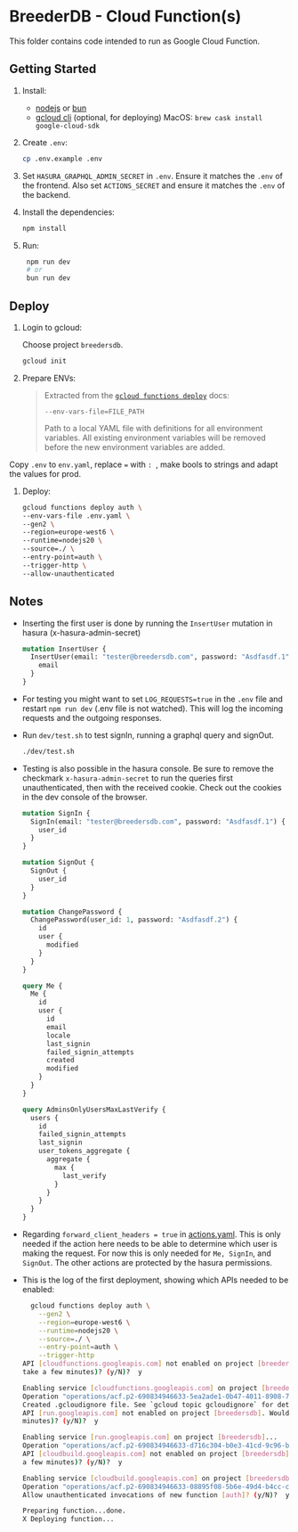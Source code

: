 # BreederDB - Cloud Function(s)

This folder contains code intended to run as Google Cloud Function.

## Getting Started

1. Install:

   - [nodejs](https://nodejs.org) or [bun](https://bun.sh)
   - [gcloud cli](https://cloud.google.com/sdk/docs/install) (optional, for deploying)
     MacOS: `brew cask install google-cloud-sdk`

1. Create `.env`:

   ```bash
   cp .env.example .env
   ```

1. Set `HASURA_GRAPHQL_ADMIN_SECRET` in `.env`. Ensure it matches the `.env` of the frontend. Also set `ACTIONS_SECRET` and ensure it matches the `.env` of the backend.

1. Install the dependencies:

   ```bash
   npm install
   ```

1. Run:

   ```bash
    npm run dev
    # or
    bun run dev
   ```

## Deploy

1. Login to gcloud:

   Choose project `breedersdb`.

   ```bash
   gcloud init
   ```

1. Prepare ENVs:
   > Extracted from the [`gcloud functions deploy`](https://cloud.google.com/sdk/gcloud/reference/functions/deploy#--env-vars-file) docs:
   >
   > `--env-vars-file=FILE_PATH`
   >
   > Path to a local YAML file with definitions for all environment variables. All existing environment variables will be removed before the new environment variables are added.

Copy `.env` to `env.yaml`, replace `=` with `: `, make bools to strings and adapt the values for prod.

1. Deploy:

   ```bash
   gcloud functions deploy auth \
   --env-vars-file .env.yaml \
   --gen2 \
   --region=europe-west6 \
   --runtime=nodejs20 \
   --source=./ \
   --entry-point=auth \
   --trigger-http \
   --allow-unauthenticated
   ```

## Notes

- Inserting the first user is done by running the `InsertUser` mutation in hasura (x-hasura-admin-secret)
  ```graphql
  mutation InsertUser {
    InsertUser(email: "tester@breedersdb.com", password: "Asdfasdf.1") {
      email
    }
  }
  ```
- For testing you might want to set `LOG_REQUESTS=true` in the `.env` file and restart `npm run dev` (.env file is not watched). This will log the incoming requests and the outgoing responses.
- Run `dev/test.sh` to test signIn, running a graphql query and signOut.
  ```bash
  ./dev/test.sh
  ```
- Testing is also possible in the hasura console. Be sure to remove the checkmark `x-hasura-admin-secret` to run the queries first unauthenticated, then with the received cookie. Check out the cookies in the dev console of the browser.

  ```graphql
  mutation SignIn {
    SignIn(email: "tester@breedersdb.com", password: "Asdfasdf.1") {
      user_id
    }
  }

  mutation SignOut {
    SignOut {
      user_id
    }
  }

  mutation ChangePassword {
    ChangePassword(user_id: 1, password: "Asdfasdf.2") {
      id
      user {
        modified
      }
    }
  }

  query Me {
    Me {
      id
      user {
        id
        email
        locale
        last_signin
        failed_signin_attempts
        created
        modified
      }
    }
  }

  query AdminsOnlyUsersMaxLastVerify {
    users {
      id
      failed_signin_attempts
      last_signin
      user_tokens_aggregate {
        aggregate {
          max {
            last_verify
          }
        }
      }
    }
  }
  ```

- Regarding `forward_client_headers = true` in [actions.yaml](../backend/metadata/actions.yaml). This is only needed if the action here needs to be able to determine which user is making the request. For now this is only needed for `Me, SignIn`, and `SignOut`. The other actions are protected by the hasura permissions.

- This is the log of the first deployment, showing which APIs needed to be enabled:

  ```bash
    gcloud functions deploy auth \
      --gen2 \
      --region=europe-west6 \
      --runtime=nodejs20 \
      --source=./ \
      --entry-point=auth \
      --trigger-http
  API [cloudfunctions.googleapis.com] not enabled on project [breedersdb]. Would you like to enable and retry (this will
  take a few minutes)? (y/N)?  y

  Enabling service [cloudfunctions.googleapis.com] on project [breedersdb]...
  Operation "operations/acf.p2-690834946633-5ea2ade1-0b47-4011-8908-7144f41dc0a6" finished successfully.
  Created .gcloudignore file. See `gcloud topic gcloudignore` for details.
  API [run.googleapis.com] not enabled on project [breedersdb]. Would you like to enable and retry (this will take a few
  minutes)? (y/N)?  y

  Enabling service [run.googleapis.com] on project [breedersdb]...
  Operation "operations/acf.p2-690834946633-d716c304-b0e3-41cd-9c96-be824bae1c46" finished successfully.
  API [cloudbuild.googleapis.com] not enabled on project [breedersdb]. Would you like to enable and retry (this will take
  a few minutes)? (y/N)?  y

  Enabling service [cloudbuild.googleapis.com] on project [breedersdb]...
  Operation "operations/acf.p2-690834946633-08895f08-5b6e-49d4-b4cc-c7ebc634d50f" finished successfully.
  Allow unauthenticated invocations of new function [auth]? (y/N)?  y

  Preparing function...done.
  X Deploying function...
  ```
